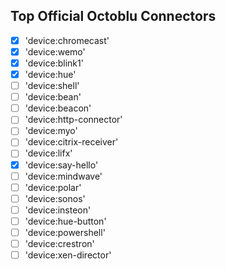 ## Top Official Octoblu Connectors

- [x] 'device:chromecast'
- [x] 'device:wemo'
- [x] 'device:blink1'
- [x] 'device:hue'
- [ ] 'device:shell'
- [ ] 'device:bean'
- [ ] 'device:beacon'
- [ ] 'device:http-connector'
- [ ] 'device:myo'
- [ ] 'device:citrix-receiver'
- [ ] 'device:lifx'
- [x] 'device:say-hello'
- [ ] 'device:mindwave'
- [ ] 'device:polar'
- [ ] 'device:sonos'
- [ ] 'device:insteon'
- [ ] 'device:hue-button'
- [ ] 'device:powershell'
- [ ] 'device:crestron'
- [ ] 'device:xen-director'
